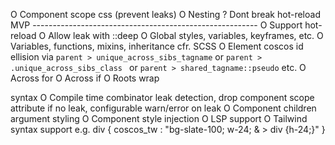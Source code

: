 O Component scope css (prevent leaks)
O Nesting 
? Dont break hot-reload
MVP --------------------------------------------------------
O Support hot-reload
O Allow leak with ::deep
O Global styles, variables, keyframes, etc.
O Variables, functions, mixins, inheritance cfr. SCSS
O Element coscos id ellision via `parent > unique_across_sibs_tagname` or `parent > .unique_across_sibs_class ` or `parent > shared_tagname::pseudo` etc.
	O Across for
	O Across if
O Roots wrap <div style="display:contents;"></div> syntax
O Compile time combinator leak detection, drop component scope attribute if no leak, configurable warn/error on leak
O Component children argument styling
O Component style injection
O LSP support
O Tailwind syntax support
	e.g. div {
            coscos_tw : "bg-slate-100; w-24; & > div {h-24;}"
		}